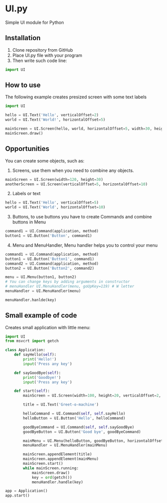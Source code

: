 # UI.py
Simple UI module for Python

## Installation
1. Clone repository from GitHub
2. Place UI.py file with your program
3. Then write such code line:
```Python
import UI
```

## How to use
The following example creates presized screen with some text labels
```Python
import UI

hello = UI.Text('Hello', verticalOffset=2)
world = UI.Text('World!', horizontalOffset=5)

mainScreen = UI.Screen(hello, world, horizontalOffset=5, width=30, height=10)
mainScreen.draw()
```

## Opportunities
You can create some objects, such as:
1. Screens, use them when you need to combine any objects.
```Python
mainScreen = UI.Screen(width=120, height=30)
anotherScreen = UI.Screen(verticalOffset=5, horizontalOffset=10)
```
2. Labels or text
```Python
hello = UI.Text('Hello', verticalOffset=5)
world = UI.Text('World', horizontalOffset=10)
```
3. Buttons, to use buttons you have to create Commands and combine buttons in Menu
```Python
command1 = UI.Command(application, method)
button1 = UI.Button('Button', command1)
```
4. Menu and MenuHandler, Menu handler helps you to control your menu
```Python
command1 = UI.Command(application, method)
button1 = UI.Button('Button1', command1)
command2 = UI.Command(application, method)
button2 = UI.Button('Button2', command2)

menu = UI.Menu(button1, button2)
# You can change keys by adding arguments in constructor
# menuHandler UI.MenuHandler(menu, goUpKey=119) # W letter
menuHandler = UI.MenuHandler(menu)

menuHandler.hanlde(key)
```

## Small example of code
Creates small application with little menu:
```Python
import UI
from msvcrt import getch

class Application:
    def sayHello(self):
        print('Hello!')
        input('Press any key')

    def sayGoodBye(self):
        print('Goodbye!')
        input('Press any key')

    def start(self):
        mainScreen = UI.Screen(width=100, height=20, verticalOffset=2, horizontalOffset=10)

        title = UI.Text('Greet-o-machine')

        helloCommand = UI.Command(self, self.sayHello)
        helloButton = UI.Button('Hello', helloCommand)

        goodByeCommand = UI.Command(self, self.sayGoodBye)
        goodByeButton = UI.Button('Good bye', goodByeCommand)

        mainMenu = UI.Menu(helloButton, goodByeButton, horizontalOffset=5)
        menuHandler = UI.MenuHandler(mainMenu)

        mainScreen.appendElement(title)
        mainScreen.appendElement(mainMenu)
        mainScreen.start()
        while mainScreen.running:
            mainScreen.draw()
            key = ord(getch())
            menuHandler.handle(key)

app = Application()
app.start()
```
